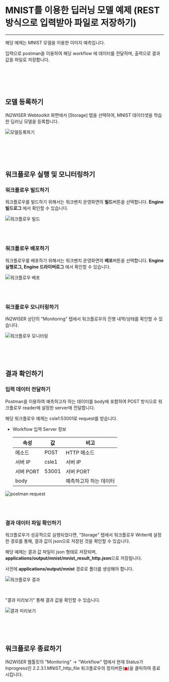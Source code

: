 # MNIST를 이용한 딥러닝 모델 예제 (REST방식으로 입력받아 파일로 저장하기) 
---

해당 예제는 MNIST 모델을 이용한 이미지 예측입니다. 

입력으로 postman을 이용하여 해당 workflow 에 데이터를 전달하며, 출력으로 결과 값을 파일로 저장합니다.

<br/><br/>

<br/>


## 모델 등록하기 
IN2WISER Webtoolkit 화면에서 [Storage] 탭을 선택하여, MNIST 데이터셋을 학습한 딥러닝 모델을 등록합니다.

![모델등록하기](./images/2.2.3.1.register_model.png)

<br/><br/>

<br/>

## 워크플로우 실행 및 모니터링하기
<h3>워크플로우 빌드하기</h3>

워크플로우를 빌드하기 위해서는 워크벤치 운영화면의 <b>빌드</b>버튼을 선택합니다. <b>Engine 빌드로그</b> 에서 확인할 수 있습니다.

![워크플로우 빌드](.\images\2.2.3.1.workflow_build.png)

<br/><br/>

<h3>워크플로우 배포하기</h3>

워크플로우를 배포하기 위해서는 워크벤치 운영화면의 <b>배포</b>버튼을 선택합니다. <b>Engine 실행로그, Engine 드라이버로그</b> 에서 확인할 수 있습니다.

![워크플로우 배포](.\images\2.2.3.1.workflow_deploy.png)

<br/><br/>

<h3>워크플로우 모니터링하기</h3>

IN2WISER 상단의 "Monitoring" 탭에서 워크플로우의 진행 내역/상태를 확인할 수 있습니다.

![워크플로우 모니터링](.\images\2.2.3.1.monitoring_workflow.png)

<br/>

<br/>

<br/>

## 결과 확인하기
<h3> 입력 데이터 전달하기</h3>

Postman을 이용하여 예측하고자 하는 데이터를 body에 포함하여 POST 방식으로 워크플로우 reader에 설정한 server에 전달합니다.

해당 워크플로우 예제는 csle1:53001로 request를 받습니다.

* Workflow 입력 Server 정보

  | 속성      | 값    | 비고                   |
  | --------- | ----- | ---------------------- |
  | 메소드    | POST  | HTTP 메소드            |
  | 서버 IP   | csle1 | 서버 IP                |
  | 서버 PORT | 53001 | 서버 PORT              |
  | body      |       | 예측하고자 하는 데이터 |

  

![postman request](.\images\2.2.3.1.postman_post_request.png)

<br/>

<br/>

<h3>결과 데이터 파일 확인하기</h3>

워크플로우가 성공적으로 실행되었다면, "Storage" 탭에서 워크플로우 Writer에 설정한 경로를 통해, 결과 값이 json으로 저장된 것을 확인할 수 있습니다.

해당 예제는 결과 값 파일이 json 형태로 저장되며, <b>applications/output/mnist/mnist_result_http.json</b>으로 저장됩니다. 

사전에 **applications/output/mnist** 경로로 폴더를 생성해야 합니다.

![워크플로우 결과](.\images\2.2.3.1.result_storage.png)

<br/>

"결과 미리보기" 통해 결과 값을 확인할 수 있습니다.

![결과 미리보기](.\images\2.2.3.1.result_preview.png)

<br/>

<br/>

<br/>

## 워크플로우 종료하기
IN2WISER  웹툴킷의 "Monitoring" -> "Workflow" 탭에서 현재 Status가 Inprogress인 2.2.3.1.MNIST_http_file 워크플로우의 정지버튼(<span style="color:red">&#9724;</span>)을 클릭하여 종료시킵니다.

<br/>

<br/>

<br/>